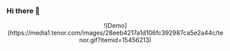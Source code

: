 ### Hi there 👋
<p align="center">
![Demo](https://media1.tenor.com/images/28eeb4217a1d106fc392987ca5e2a44c/tenor.gif?itemid=15456213)
</p>

<!--
**Smark2019/Smark2019** is a ✨ _special_ ✨ repository because its `README.md` (this file) appears on your GitHub profile.

Here are some ideas to get you started:

- 🔭 I’m currently working on ...
- 🌱 I’m currently learning ...
- 👯 I’m looking to collaborate on ...
- 🤔 I’m looking for help with ...
- 💬 Ask me about ...
- 📫 How to reach me: ...
- 😄 Pronouns: ...
- ⚡ Fun fact: ...
-->

